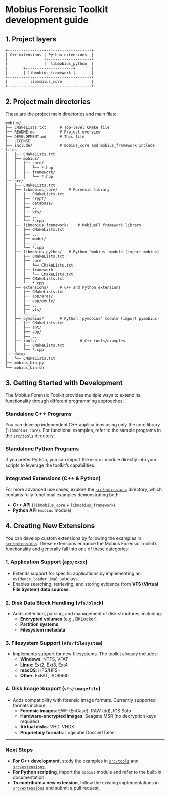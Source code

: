# Mobius Forensic Toolkit development guide

## 1. **Project layers**

```
+----------------+--------------------+
| C++ extensions | Python extensions  |
|                +--------------------+
|                |  libmobius_python  |
|       +---------------------+       |
|       | libmobius_framework |       |
+-------------------------------------+
|          libmobius_core             |
+-------------------------------------+
```

## 2. **Project main directories**

These are the project main directories and main files:

```text
mobius/
├── CMakeLists.txt		# Top-level CMake file
├── README.md			# Project overview
├── DEVELOPMENT.md		# This file
├── LICENSE
├── include/			# mobius_core and mobius_framework include files
│   ├── CMakeLists.txt
│   ├── mobius/
│   │   ├── core/
│   │   │   └── *.hpp
│   │   ├── framework/
│   │   │   └── *.hpp
├── src/
│   ├── CMakeLists.txt
│   ├── libmobius_core/		# Forensic library
│   │   ├── CMakeLists.txt
│   │   ├── crypt/
│   │   ├── database/
│   │   ├── ...
│   │   ├── vfs/
│   │   ├── ...
│   │   └── *.cpp
│   ├── libmobius_framework/	# MobiusFT framework library
│   │   ├── CMakeLists.txt
│   │   ├── ...
│   │   ├── model/
│   │   ├── ...
│   │   └── *.cpp
│   ├── libmobius_python/	# Python 'mobius' module (import mobius)
│   │   ├── CMakeLists.txt
│   │   ├── core
│   │   │   └── CMakeLists.txt
│   │   ├── framework
│   │   │   └── CMakeLists.txt
│   │   ├── CMakeLists.txt
│   │   └── *.cpp
│   ├── extensions/		# C++ and Python extensions
│   │   ├── CMakeLists.txt
│   │   ├── app/ares/
│   │   ├── app/emule/
│   │   ├── ...
│   │   ├── vfs/
│   │   └── ...
│   ├── pymobius/		# Python 'pymobius' module (import pymobius)
│   │   ├── CMakeLists.txt
│   │   ├── ant/
│   │   ├── app/
│   │   ├── ...
│   ├── tools/                   # C++ tools/examples
│   │   ├── CMakeLists.txt
│   │   └── *.cpp
├── data/
│   └── CMakeLists.txt
├── mobius_bin.py
└── mobius_bin.sh
```

## 3. **Getting Started with Development**

The Mobius Forensic Toolkit provides multiple ways to extend its functionality through different programming approaches:  

### **Standalone C++ Programs**  
You can develop independent C++ applications using only the core library (`libmobius_core`). For functional examples, refer to the sample programs in the [`src/tools`](src/tools) directory.  

### **Standalone Python Programs**  
If you prefer Python, you can import the `mobius` module directly into your scripts to leverage the toolkit’s capabilities.  

### **Integrated Extensions (C++ & Python)**  
For more advanced use cases, explore the [`src/extensions`](src/extensions) directory, which contains fully functional examples demonstrating both:  
- **C++ API** (`libmobius_core` + `libmobius_framework`)  
- **Python API** (`mobius` module)  

## 4. **Creating New Extensions**  
You can develop custom extensions by following the examples in [`src/extensions`](src/extensions). These extensions enhance the Mobius Forensic Toolkit’s functionality and generally fall into one of these categories:  

### **1. Application Support (`app/xxxx`)**  
- Extends support for specific applications by implementing an `evidence_loader_impl` subclass.  
- Enables searching, retrieving, and storing evidence from **VFS (Virtual File System) data sources**.  

### **2. Disk Data Block Handling (`vfs/block`)**  
- Adds detection, parsing, and management of disk structures, including:  
  - **Encrypted volumes** (e.g., BitLocker)  
  - **Partition systems**  
  - **Filesystem metadata**  

### **3. Filesystem Support (`vfs/filesystem`)**  
- Implements support for new filesystems. The toolkit already includes:  
  - **Windows**: NTFS, VFAT  
  - **Linux**: Ext2, Ext3, Ext4
  - **macOS**: HFS/HFS+  
  - **Other**: ExFAT, ISO9660  

### **4. Disk Image Support (`vfs/imagefile`)**  
- Adds compatibility with forensic image formats. Currently supported formats include:  
  - **Forensic images**: EWF (EnCase), RAW (dd), ICS Solo  
  - **Hardware-encrypted images**: Seagate MSR (no decryption keys required)  
  - **Virtual disks**: VHD, VHDX  
  - **Proprietary formats**: Logicube Dossier/Talon  

---

### **Next Steps**  
- **For C++ development**, study the examples in [`src/tools`](src/tools) and [`src/extensions`](src/extensions).  
- **For Python scripting**, import the `mobius` module and refer to the built-in documentation.  
- **To contribute a new extension**, follow the existing implementations in [`src/extensions`](src/extensions) and submit a pull request.  
